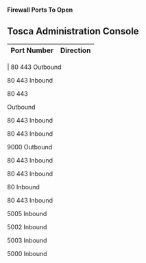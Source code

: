 #### Firewall Ports To Open

## Tosca Administration Console

| Port Number | Direction |
|---|---|
|
80
443
Outbound

80
443
Inbound



80
443

Outbound

80
443
Inbound


80
443
Inbound

9000
Outbound


80
443
Inbound


80
443
Inbound

80
Inbound

80
443
Inbound

5005
Inbound

5002
Inbound

5003
Inbound

5000
Inbound